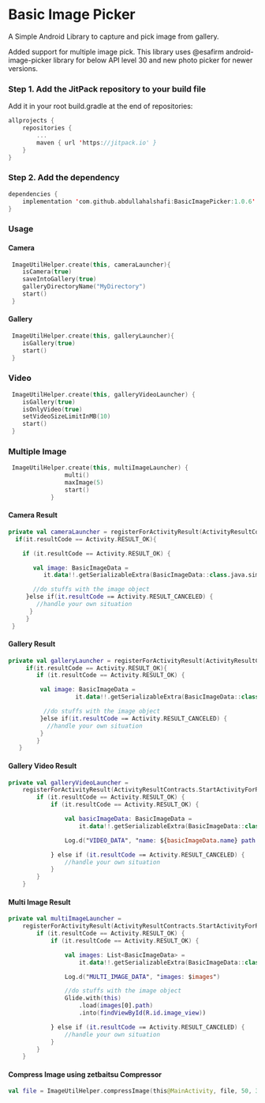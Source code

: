 # Basic Image Picker
A Simple Android Library to capture and pick image from gallery.

Added support for multiple image pick.
This library uses @esafirm android-image-picker library for below API level 30 and new photo picker for newer versions.

### Step 1. Add the JitPack repository to your build file
Add it in your root build.gradle at the end of repositories:
```Kotlin
allprojects {
    repositories {
        ...
        maven { url 'https://jitpack.io' }
    }
}
```

### Step 2. Add the dependency
```Kotlin
dependencies {
    implementation 'com.github.abdullahalshafi:BasicImagePicker:1.0.6'
}
```

### Usage
#### Camera
```kotlin
 ImageUtilHelper.create(this, cameraLauncher){
    isCamera(true)
    saveIntoGallery(true)
    galleryDirectoryName("MyDirectory")
    start()
 }
```

#### Gallery
```kotlin
 ImageUtilHelper.create(this, galleryLauncher){
    isGallery(true)
    start()
 }
```
### Video
```Kotlin
 ImageUtilHelper.create(this, galleryVideoLauncher) {
    isGallery(true)
    isOnlyVideo(true)
    setVideoSizeLimitInMB(10)
    start()
 }
```

### Multiple Image
```Kotlin
 ImageUtilHelper.create(this, multiImageLauncher) {
                multi()
                maxImage(5)
                start()
            }
```

#### Camera Result
```kotlin
private val cameraLauncher = registerForActivityResult(ActivityResultContracts.StartActivityForResult()){
  if(it.resultCode == Activity.RESULT_OK){

    if (it.resultCode == Activity.RESULT_OK) {

       val image: BasicImageData =
          it.data!!.getSerializableExtra(BasicImageData::class.java.simpleName) as BasicImageData

       //do stuffs with the image object
     }else if(it.resultCode == Activity.RESULT_CANCELED) {
        //handle your own situation
      }
     }
 }
```

#### Gallery Result
```kotlin
private val galleryLauncher = registerForActivityResult(ActivityResultContracts.StartActivityForResult()){
     if(it.resultCode == Activity.RESULT_OK){
        if (it.resultCode == Activity.RESULT_OK) {

         val image: BasicImageData =
                   it.data!!.getSerializableExtra(BasicImageData::class.java.simpleName) as BasicImageData

          //do stuffs with the image object
         }else if(it.resultCode == Activity.RESULT_CANCELED) {
           //handle your own situation
         }
        }
   }
```

#### Gallery Video Result
```kotlin
private val galleryVideoLauncher =
    registerForActivityResult(ActivityResultContracts.StartActivityForResult()) {
        if (it.resultCode == Activity.RESULT_OK) {
            if (it.resultCode == Activity.RESULT_OK) {

                val basicImageData: BasicImageData =
                    it.data!!.getSerializableExtra(BasicImageData::class.java.simpleName) as BasicImageData

                Log.d("VIDEO_DATA", "name: ${basicImageData.name} path: ${basicImageData.path}")

            } else if (it.resultCode == Activity.RESULT_CANCELED) {
                //handle your own situation
            }
        }
    }
```

#### Multi Image Result
```kotlin
private val multiImageLauncher =
    registerForActivityResult(ActivityResultContracts.StartActivityForResult()) {
        if (it.resultCode == Activity.RESULT_OK) {
            if (it.resultCode == Activity.RESULT_OK) {

                val images: List<BasicImageData> =
                    it.data!!.getSerializableExtra(BasicImageData::class.java.simpleName) as List<BasicImageData>

                Log.d("MULTI_IMAGE_DATA", "images: $images")

                //do stuffs with the image object
                Glide.with(this)
                    .load(images[0].path)
                    .into(findViewById(R.id.image_view))

            } else if (it.resultCode == Activity.RESULT_CANCELED) {
                //handle your own situation
            }
        }
    }
```

#### Compress Image using zetbaitsu Compressor
```kotlin
val file = ImageUtilHelper.compressImage(this@MainActivity, file, 50, 300,300)
```


